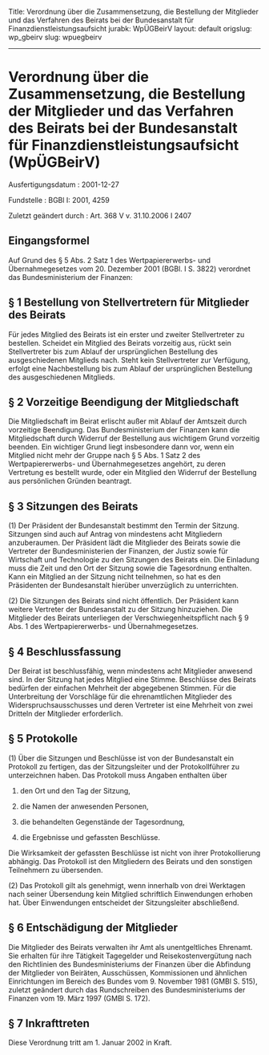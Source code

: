 Title: Verordnung über die Zusammensetzung, die Bestellung der Mitglieder und das
  Verfahren des Beirats bei der Bundesanstalt für Finanzdienstleistungsaufsicht
jurabk: WpÜGBeirV
layout: default
origslug: wp_gbeirv
slug: wpuegbeirv

---

# Verordnung über die Zusammensetzung, die Bestellung der Mitglieder und das Verfahren des Beirats bei der Bundesanstalt für Finanzdienstleistungsaufsicht (WpÜGBeirV)

Ausfertigungsdatum
:   2001-12-27

Fundstelle
:   BGBl I: 2001, 4259

Zuletzt geändert durch
:   Art. 368 V v. 31.10.2006 I 2407


## Eingangsformel

Auf Grund des § 5 Abs. 2 Satz 1 des Wertpapiererwerbs- und
Übernahmegesetzes vom 20. Dezember 2001 (BGBl. I S. 3822) verordnet
das Bundesministerium der Finanzen:


## § 1 Bestellung von Stellvertretern für Mitglieder des Beirats

Für jedes Mitglied des Beirats ist ein erster und zweiter
Stellvertreter zu bestellen. Scheidet ein Mitglied des Beirats
vorzeitig aus, rückt sein Stellvertreter bis zum Ablauf der
ursprünglichen Bestellung des ausgeschiedenen Mitglieds nach. Steht
kein Stellvertreter zur Verfügung, erfolgt eine Nachbestellung bis zum
Ablauf der ursprünglichen Bestellung des ausgeschiedenen Mitglieds.


## § 2 Vorzeitige Beendigung der Mitgliedschaft

Die Mitgliedschaft im Beirat erlischt außer mit Ablauf der Amtszeit
durch vorzeitige Beendigung. Das Bundesministerium der Finanzen kann
die Mitgliedschaft durch Widerruf der Bestellung aus wichtigem Grund
vorzeitig beenden. Ein wichtiger Grund liegt insbesondere dann vor,
wenn ein Mitglied nicht mehr der Gruppe nach § 5 Abs. 1 Satz 2 des
Wertpapiererwerbs- und Übernahmegesetzes angehört, zu deren Vertretung
es bestellt wurde, oder ein Mitglied den Widerruf der Bestellung aus
persönlichen Gründen beantragt.


## § 3 Sitzungen des Beirats

(1) Der Präsident der Bundesanstalt bestimmt den Termin der Sitzung.
Sitzungen sind auch auf Antrag von mindestens acht Mitgliedern
anzuberaumen. Der Präsident lädt die Mitglieder des Beirats sowie die
Vertreter der Bundesministerien der Finanzen, der Justiz sowie für
Wirtschaft und Technologie zu den Sitzungen des Beirats ein. Die
Einladung muss die Zeit und den Ort der Sitzung sowie die Tagesordnung
enthalten. Kann ein Mitglied an der Sitzung nicht teilnehmen, so hat
es den Präsidenten der Bundesanstalt hierüber unverzüglich zu
unterrichten.

(2) Die Sitzungen des Beirats sind nicht öffentlich. Der Präsident
kann weitere Vertreter der Bundesanstalt zu der Sitzung hinzuziehen.
Die Mitglieder des Beirats unterliegen der Verschwiegenheitspflicht
nach § 9 Abs. 1 des Wertpapiererwerbs- und Übernahmegesetzes.


## § 4 Beschlussfassung

Der Beirat ist beschlussfähig, wenn mindestens acht Mitglieder
anwesend sind. In der Sitzung hat jedes Mitglied eine Stimme.
Beschlüsse des Beirats bedürfen der einfachen Mehrheit der abgegebenen
Stimmen. Für die Unterbreitung der Vorschläge für die ehrenamtlichen
Mitglieder des Widerspruchsausschusses und deren Vertreter ist eine
Mehrheit von zwei Dritteln der Mitglieder erforderlich.


## § 5 Protokolle

(1) Über die Sitzungen und Beschlüsse ist von der Bundesanstalt ein
Protokoll zu fertigen, das der Sitzungsleiter und der Protokollführer
zu unterzeichnen haben. Das Protokoll muss Angaben enthalten über

1.  den Ort und den Tag der Sitzung,


2.  die Namen der anwesenden Personen,


3.  die behandelten Gegenstände der Tagesordnung,


4.  die Ergebnisse und gefassten Beschlüsse.



Die Wirksamkeit der gefassten Beschlüsse ist nicht von ihrer
Protokollierung abhängig. Das Protokoll ist den Mitgliedern des
Beirats und den sonstigen Teilnehmern zu übersenden.

(2) Das Protokoll gilt als genehmigt, wenn innerhalb von drei
Werktagen nach seiner Übersendung kein Mitglied schriftlich
Einwendungen erhoben hat. Über Einwendungen entscheidet der
Sitzungsleiter abschließend.


## § 6 Entschädigung der Mitglieder

Die Mitglieder des Beirats verwalten ihr Amt als unentgeltliches
Ehrenamt. Sie erhalten für ihre Tätigkeit Tagegelder und
Reisekostenvergütung nach den Richtlinien des Bundesministeriums der
Finanzen über die Abfindung der Mitglieder von Beiräten, Ausschüssen,
Kommissionen und ähnlichen Einrichtungen im Bereich des Bundes vom 9.
November 1981 (GMBl S. 515), zuletzt geändert durch das Rundschreiben
des Bundesministeriums der Finanzen vom 19. März 1997 (GMBl S. 172).


## § 7 Inkrafttreten

Diese Verordnung tritt am 1. Januar 2002 in Kraft.

